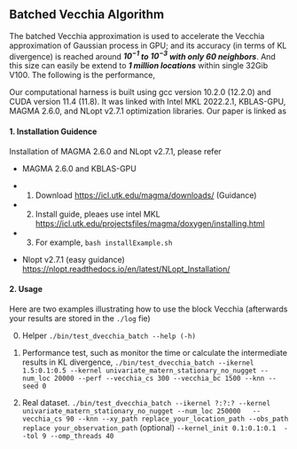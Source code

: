 ## Batched Vecchia Algorithm 

The batched Vecchia approximation is used to accelerate the Vecchia approximation of Gaussian process in GPU; and its accuracy (in terms of KL divergence) is reached around ***$10^{-1}$ to $10^{-3}$ with only 60 neighbors***. And this size can easily be extend to ***1 million locations*** within single 32Gib V100. The following is the performance,


Our computational harness is built using gcc version 10.2.0 (12.2.0) and CUDA version 11.4 (11.8). It was linked with Intel MKL 2022.2.1, KBLAS-GPU, MAGMA 2.6.0, and NLopt v2.7.1 optimization libraries. Our paper is linked as 

#### 1. Installation Guidence

Installation of MAGMA 2.6.0 and NLopt v2.7.1, please refer

  - MAGMA 2.6.0 and KBLAS-GPU
  - 1. Download https://icl.utk.edu/magma/downloads/ (Guidance) 
  - 2. Install guide, pleaes use intel MKL https://icl.utk.edu/projectsfiles/magma/doxygen/installing.html
  - 3. For example, `bash installExample.sh`

  - Nlopt v2.7.1 (easy guidance) https://nlopt.readthedocs.io/en/latest/NLopt_Installation/

#### 2. Usage 

Here are two examples illustrating how to use the block Vecchia (afterwards your results are stored in the `./log` fie)

0. Helper 
`./bin/test_dvecchia_batch --help (-h)`

1. Performance test, such as monitor the time or calculate the intermediate results in KL divergence,
`./bin/test_dvecchia_batch --ikernel 1.5:0.1:0.5 --kernel univariate_matern_stationary_no_nugget --num_loc 20000 --perf --vecchia_cs 300 --vecchia_bc 1500 --knn --seed 0`

2. Real dataset.
`./bin/test_dvecchia_batch --ikernel ?:?:? --kernel univariate_matern_stationary_no_nugget --num_loc 250000   --vecchia_cs 90 --knn --xy_path replace_your_location_path --obs_path replace your_observation_path`
(optional)
`--kernel_init 0.1:0.1:0.1  --tol 9 --omp_threads 40`

